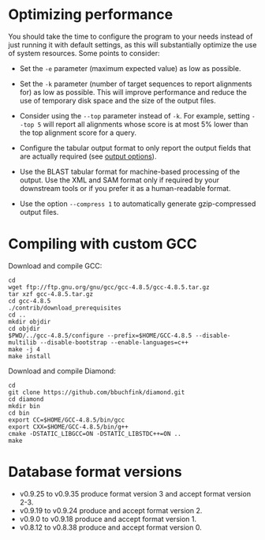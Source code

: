 # Optimizing performance

You should take the time to configure the program to your needs instead
of just running it with default settings, as this will substantially
optimize the use of system resources. Some points to consider:

  - Set the `-e` parameter (maximum expected value) as low as possible.

  - Set the `-k` parameter (number of target sequences to report
    alignments for) as low as possible. This will improve performance
    and reduce the use of temporary disk space and the size of the
    output files.

  - Consider using the `--top` parameter instead of `-k`. For example,
    setting `--top 5` will report all alignments whose score is at most
    5% lower than the top alignment score for a query.

  - Configure the tabular output format to only report the output fields
    that are actually required (see [output options](index.php?pages/command_line_options/#output-options)).

  - Use the BLAST tabular format for machine-based processing of the
    output. Use the XML and SAM format only if required by your
    downstream tools or if you prefer it as a human-readable format.

  - Use the option `--compress 1` to automatically generate
    gzip-compressed output files.
    
# Compiling with custom GCC

Download and compile GCC:
```
cd
wget ftp://ftp.gnu.org/gnu/gcc/gcc-4.8.5/gcc-4.8.5.tar.gz
tar xzf gcc-4.8.5.tar.gz
cd gcc-4.8.5
./contrib/download_prerequisites
cd ..
mkdir objdir
cd objdir
$PWD/../gcc-4.8.5/configure --prefix=$HOME/GCC-4.8.5 --disable-multilib --disable-bootstrap --enable-languages=c++
make -j 4
make install
```

Download and compile Diamond:
```
cd
git clone https://github.com/bbuchfink/diamond.git
cd diamond
mkdir bin
cd bin
export CC=$HOME/GCC-4.8.5/bin/gcc
export CXX=$HOME/GCC-4.8.5/bin/g++
cmake -DSTATIC_LIBGCC=ON -DSTATIC_LIBSTDC++=ON ..
make
```

# Database format versions

- v0.9.25 to v0.9.35 produce format version 3 and accept format version 2-3.
- v0.9.19 to v0.9.24 produce and accept format version 2.
- v0.9.0 to v0.9.18 produce and accept format version 1.
- v0.8.12 to v0.8.38 produce and accept format version 0.
